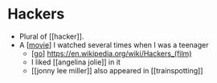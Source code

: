 # Hackers

- Plural of [[hacker]].
- A [[movie]] I watched several times when I was a teenager
  - [[go]] https://en.wikipedia.org/wiki/Hackers_(film)
  - I liked [[angelina jolie]] in it
  - [[jonny lee miller]] also appeared in [[trainspotting]]


[//begin]: # "Autogenerated link references for markdown compatibility"
[movie]: movie "Movie"
[go]: go "Go"
[//end]: # "Autogenerated link references"
